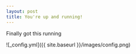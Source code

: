 ```yaml
---
layout: post
title: You're up and running!
---
```


Finally got this running

![_config.yml]({{ site.baseurl }}/images/config.png)
